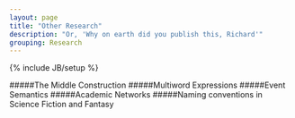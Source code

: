 ```yaml
---
layout: page
title: "Other Research"
description: "Or, 'Why on earth did you publish this, Richard'"
grouping: Research
---
```

{% include JB/setup %}

#####The Middle Construction
#####Multiword Expressions
#####Event Semantics
#####Academic Networks
#####Naming conventions in Science Fiction and Fantasy
